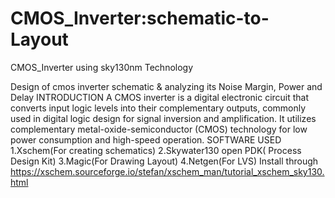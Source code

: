 # CMOS_Inverter:schematic-to-Layout
CMOS_Inverter using sky130nm Technology 

Design of cmos inverter schematic & analyzing its Noise Margin, Power and Delay
INTRODUCTION
    A CMOS inverter is a digital electronic circuit that converts input logic levels into their complementary outputs, commonly used in digital logic design for signal inversion and amplification. It utilizes complementary metal-oxide-semiconductor (CMOS) technology for low power consumption and high-speed operation.
SOFTWARE USED
  1.Xschem(For creating schematics)
  2.Skywater130 open PDK( Process Design Kit)
  3.Magic(For Drawing Layout)
  4.Netgen(For LVS)
 Install through https://xschem.sourceforge.io/stefan/xschem_man/tutorial_xschem_sky130.html 
